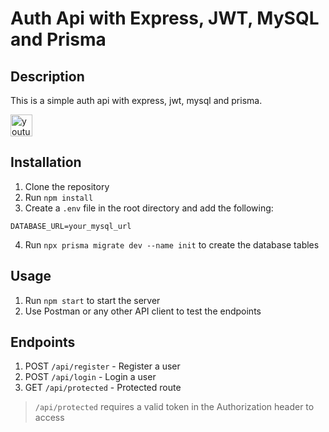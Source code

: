 # Auth Api with Express, JWT, MySQL and Prisma

## Description

This is a simple auth api with express, jwt, mysql and prisma.

<div align="left">
   <a href="https://www.youtube.com/watch?v=WERrX2NjBEA&t=198s"><img src="https://img.shields.io/static/v1?message=Youtube&logo=youtube&label=&color=FF0000&logoColor=white&labelColor=&style=for-the-badge" height="35" alt="youtube logo"  /></a>
</div>

## Installation

1. Clone the repository
2. Run `npm install`
3. Create a `.env` file in the root directory and add the following:

```
DATABASE_URL=your_mysql_url
```

4. Run `npx prisma migrate dev --name init` to create the database tables

## Usage

1. Run `npm start` to start the server
2. Use Postman or any other API client to test the endpoints

## Endpoints

1. POST `/api/register` - Register a user
2. POST `/api/login` - Login a user
3. GET `/api/protected` - Protected route

> `/api/protected` requires a valid token in the Authorization header to access

